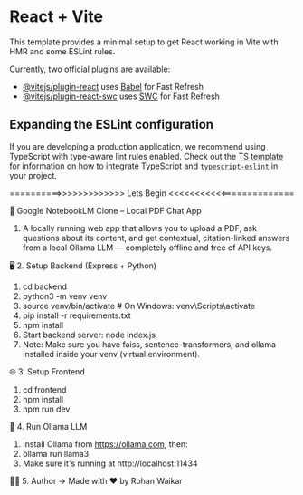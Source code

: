 # React + Vite

This template provides a minimal setup to get React working in Vite with HMR and some ESLint rules.

Currently, two official plugins are available:

- [@vitejs/plugin-react](https://github.com/vitejs/vite-plugin-react/blob/main/packages/plugin-react) uses [Babel](https://babeljs.io/) for Fast Refresh
- [@vitejs/plugin-react-swc](https://github.com/vitejs/vite-plugin-react/blob/main/packages/plugin-react-swc) uses [SWC](https://swc.rs/) for Fast Refresh

## Expanding the ESLint configuration

If you are developing a production application, we recommend using TypeScript with type-aware lint rules enabled. Check out the [TS template](https://github.com/vitejs/vite/tree/main/packages/create-vite/template-react-ts) for information on how to integrate TypeScript and [`typescript-eslint`](https://typescript-eslint.io) in your project.

==========>>>>>>>>>>>>> Lets Begin <<<<<<<<<<<==============

📘 Google NotebookLM Clone – Local PDF Chat App
1. A locally running web app that allows you to upload a PDF, ask questions about its content, and 
get contextual, citation-linked answers from a local Ollama LLM — completely offline and 
free of API keys.

🖥️ 2. Setup Backend (Express + Python) 
1) cd backend
2) python3 -m venv venv
3) source venv/bin/activate  # On Windows: venv\Scripts\activate
4) pip install -r requirements.txt
5) npm install
6) Start backend server: node index.js
7) Note: Make sure you have faiss, sentence-transformers, and ollama installed inside 
your venv (virtual environment).


🌐 3. Setup Frontend
1) cd frontend
2) npm install
3) npm run dev

🤖 4. Run Ollama LLM
1) Install Ollama from https://ollama.com, then:
2) ollama run llama3
3) Make sure it's running at http://localhost:11434

🧑‍💻 5. Author
-> Made with ❤️ by Rohan Waikar



